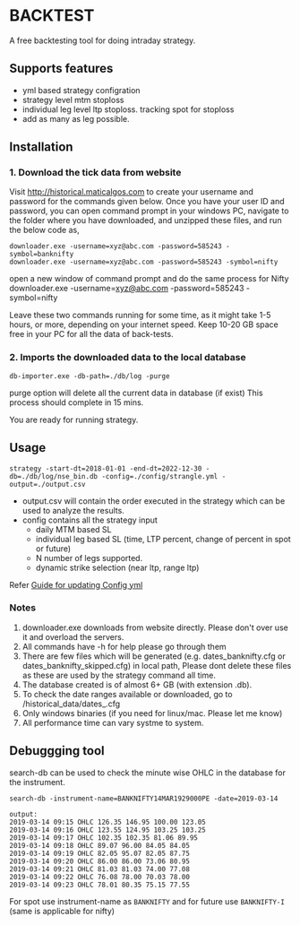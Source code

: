 # BACKTEST

A free backtesting tool for doing intraday strategy.

## Supports features

- yml based strategy configration
- strategy level mtm stoploss
- individual leg level ltp stoploss. tracking spot for stoploss
- add as many as leg possible.

## Installation

### 1. Download the tick data from website

Visit <http://historical.maticalgos.com> to create your username and password for the commands given below. Once you have your user ID and password, you can open command prompt in your windows PC, navigate to the folder where you have downloaded, and unzipped these files, and run the below code as,

```
downloader.exe -username=xyz@abc.com -password=585243 -symbol=banknifty
downloader.exe -username=xyz@abc.com -password=585243 -symbol=nifty
```

open a new window of command prompt and do the same process for Nifty
downloader.exe -username=xyz@abc.com -password=585243 -symbol=nifty

Leave these two commands running for some time, as it might take 1-5 hours, or more, depending on your internet speed. Keep 10-20 GB space free in your PC for all the data of back-tests.

### 2. Imports the downloaded data to the local database

```
db-importer.exe -db-path=./db/log -purge
```

purge option will delete all the current data in database (if exist)
This process should complete in 15 mins.

You are ready for running strategy.

## Usage

```
strategy -start-dt=2018-01-01 -end-dt=2022-12-30 -db=./db/log/nse_bin.db -config=./config/strangle.yml -output=./output.csv
```

- output.csv will contain the order executed in the strategy which can be used to analyze the results.
- config contains all the strategy input
  - daily MTM based SL
  - individual leg based SL (time, LTP percent, change of percent in spot or future)
  - N number of legs supported.
  - dynamic strike selection (near ltp, range ltp)

Refer [Guide for updating Config yml](./config/README.md)

### Notes

1. downloader.exe downloads from website directly. Please don't over use it and overload the servers.
2. All commands have -h for help please go through them
3. There are few files which will be generated (e.g. dates_banknifty.cfg or dates_banknifty_skipped.cfg) in local path, Please dont delete these files as these are used by the strategy command all time.
4. The database created is of almost 6+ GB (with extension .db).
5. To check the date ranges available or downloaded, go to /historical_data/dates_<symbol>.cfg
6. Only windows binaries (if you need for linux/mac. Please let me know)
7. All performance time can vary systme to system.

## Debuggging tool

search-db can be used to check the minute wise OHLC in the database for the instrument.

```
search-db -instrument-name=BANKNIFTY14MAR1929000PE -date=2019-03-14

output:
2019-03-14 09:15 OHLC 126.35 146.95 100.00 123.05
2019-03-14 09:16 OHLC 123.55 124.95 103.25 103.25
2019-03-14 09:17 OHLC 102.35 102.35 81.06 89.95
2019-03-14 09:18 OHLC 89.07 96.00 84.05 84.05
2019-03-14 09:19 OHLC 82.05 95.07 82.05 87.75
2019-03-14 09:20 OHLC 86.00 86.00 73.06 80.95
2019-03-14 09:21 OHLC 81.03 81.03 74.00 77.08
2019-03-14 09:22 OHLC 76.08 78.00 70.03 78.00
2019-03-14 09:23 OHLC 78.01 80.35 75.15 77.55
```

For spot use instrument-name as `BANKNIFTY` and for future use `BANKNIFTY-I` (same is applicable for nifty)
